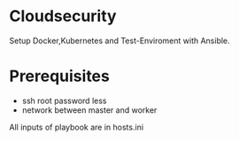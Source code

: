 # Cloudsecurity
Setup Docker,Kubernetes and Test-Enviroment with Ansible.
# Prerequisites
- ssh root password less
- network between master and worker

All inputs of playbook are in hosts.ini
